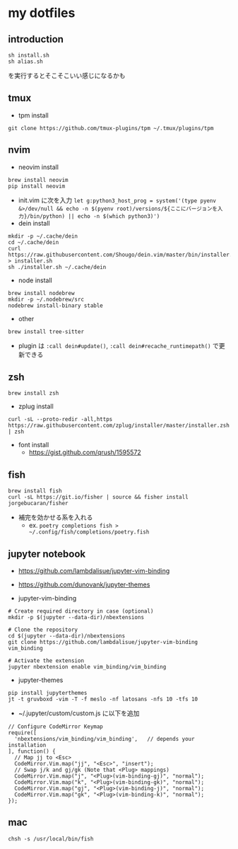 # my dotfiles

## introduction

```
sh install.sh
sh alias.sh
```

を実行するとそこそこいい感じになるかも

## tmux

- tpm install

```
git clone https://github.com/tmux-plugins/tpm ~/.tmux/plugins/tpm
```

## nvim

- neovim install

```
brew install neovim
pip install neovim
```

- init.vim に次を入力
  `let g:python3_host_prog = system('(type pyenv &>/dev/null && echo -n $(pyenv root)/versions/${ここにバージョンを入力}/bin/python) || echo -n $(which python3)')`
- dein install

```
mkdir -p ~/.cache/dein
cd ~/.cache/dein
curl https://raw.githubusercontent.com/Shougo/dein.vim/master/bin/installer.sh > installer.sh
sh ./installer.sh ~/.cache/dein
```

- node install

```
brew install nodebrew
mkdir -p ~/.nodebrew/src
nodebrew install-binary stable
```

- other

```
brew install tree-sitter
```

- plugin は `:call dein#update()`, `:call dein#recache_runtimepath()` で更新できる

## zsh

```
brew install zsh
```

- zplug install

```
curl -sL --proto-redir -all,https https://raw.githubusercontent.com/zplug/installer/master/installer.zsh | zsh
```

- font install
  - https://gist.github.com/qrush/1595572

## fish

```
brew install fish
curl -sL https://git.io/fisher | source && fisher install jorgebucaran/fisher
```

- 補完を効かせる系を入れる
  - ex. `poetry completions fish > ~/.config/fish/completions/poetry.fish`

## jupyter notebook

- https://github.com/lambdalisue/jupyter-vim-binding
- https://github.com/dunovank/jupyter-themes

- jupyter-vim-binding

```
# Create required directory in case (optional)
mkdir -p $(jupyter --data-dir)/nbextensions

# Clone the repository
cd $(jupyter --data-dir)/nbextensions
git clone https://github.com/lambdalisue/jupyter-vim-binding vim_binding

# Activate the extension
jupyter nbextension enable vim_binding/vim_binding
```

- jupyter-themes

```
pip install jupyterthemes
jt -t gruvboxd -vim -T -f meslo -nf latosans -nfs 10 -tfs 10
```

- ~/.jupyter/custom/custom.js に以下を追加

```
// Configure CodeMirror Keymap
require([
  'nbextensions/vim_binding/vim_binding',   // depends your installation
], function() {
  // Map jj to <Esc>
  CodeMirror.Vim.map("jj", "<Esc>", "insert");
  // Swap j/k and gj/gk (Note that <Plug> mappings)
  CodeMirror.Vim.map("j", "<Plug>(vim-binding-gj)", "normal");
  CodeMirror.Vim.map("k", "<Plug>(vim-binding-gk)", "normal");
  CodeMirror.Vim.map("gj", "<Plug>(vim-binding-j)", "normal");
  CodeMirror.Vim.map("gk", "<Plug>(vim-binding-k)", "normal");
});
```

## mac

```
chsh -s /usr/local/bin/fish
```
